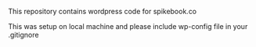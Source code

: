 This repository contains wordpress code for spikebook.co 

This was setup on local machine and please include wp-config file in your .gitignore

